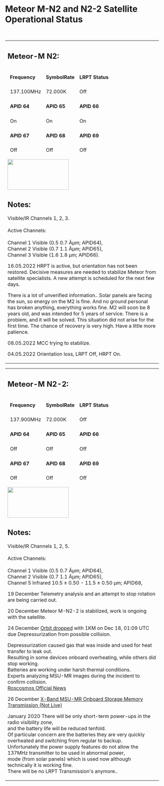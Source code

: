 <body>
<h1><h1>Meteor M-N2 and N2-2 Satellite Operational Status</h1> </h1>
</p>
<br>
</p>
<p>
</p>
</div>
</p><table class="wxstatus"><tbody><tr><td>
        <h2>Meteor-M N2:</h2>
        <table class="wxpidlist">
        <thead>
                <tr>
                        <td><h4>Frequency</h4></td>
                        <td><h4>SymbolRate</h4></td>
                        <td><h4>LRPT Status</h4></td>
                </tr>
                <tr>
                        <td>137.100MHz</td>
                        <td>72.000K</td>
                        <td>Off</td>
                </tr>
                 <tr>
                        <td><h4>APID 64</h4></td>
                        <td><h4>APID 65</h4></td>
                        <td><h4>APID 66</h4></td>
                </tr>
                <tr>
                        <td>On</td>
                        <td>On</td>
                        <td>On</td>
                </tr>
                <tr>
                        <td><h4>APID 67</h4></td>
                        <td><h4>APID 68</h4></td>
                        <td><h4>APID 69</h4></td>
                </tr>
                <tr>
                        <td>Off</td>
                        <td>Off</td>
                        <td>Off</td>
                </tr>
        </thead>
        </table>
<p>
<a href="http://www.n2yo.com/satellite/?s=40069" target="_blank">
  <img src="http://www.heavens-above.com/orbitdisplay.aspx?icon=default&width=200&height=100&mode=M&satid=40069" align="center" width="200" height="100" border="0"/></a>
<h2>Notes:</h2>
<p>
Visible/IR Channels 1, 2, 3.<br>
<br>
Active Channels:<br>
<br>
Channel 1 Visible  (0.5 0.7 Âµm; APID64),<br>
Channel 2 Visible  (0.7 1.1 Âµm; APID65),<br>
Channel 3 Visible  (1.6 1.8 µm; APID66).<br>
</p>
<p>
16.05.2022 HRPT is active, but orientation has not been restored.
Decisive measures are needed to stabilize Meteor from satellite specialists.
A new attempt is scheduled for the next few days.
</p>        
<p>       
There is a lot of unverified information..
Solar panels are facing the sun, so energy on the M2 is fine.
And no ground personal has broken anything, everything works fine.
M2 will soon be 8 years old, and was intended for 5 years of service.
There is a problem, and it will be solved.
This situation did not arise for the first time.
The chance of recovery is very high.
Have a little more patience.
</p>
<p>
08.05.2022 MCC trying to stabilize.
</p>
<p>
04.05.2022 Orientation loss, LRPT Off, HRPT On.
</p>
</tbody>
</table>
</td>
<p />
</p><table class="wxstatus"><tbody><tr><td>
        <h2>Meteor-M N2-2:</h2>
        <table class="wxpidlist">
        <thead>
                <tr>
                        <td><h4>Frequency</h4></td>
                        <td><h4>SymbolRate</h4></td>
                        <td><h4>LRPT Status</h4></td>
                </tr>
                <tr>
                        <td>137.900MHz</td>
                        <td>72.000K</td>
                        <td>Off</td>
                </tr>
                 <tr>
                        <td><h4>APID 64</h4></td>
                        <td><h4>APID 65</h4></td>
                        <td><h4>APID 66</h4></td>
                </tr>
                <tr>
                        <td>Off</td>
                        <td>Off</td>
                        <td>Off</td>
                </tr>
                <tr>
                        <td><h4>APID 67</h4></td>
                        <td><h4>APID 68</h4></td>
                        <td><h4>APID 69</h4></td>
                </tr>
                <tr>
                        <td>Off</td>
                        <td>Off</td>
                        <td>Off</td>
                </tr>
        </thead>
        </table>
<p>
<a href="http://www.n2yo.com/satellite/?s=44387" target="_blank">
  <img src="http://www.heavens-above.com/orbitdisplay.aspx?icon=default&width=200&height=100&mode=M&satid=44387" align="center" width="200" height="100" border="0"/></a>
<h2>Notes:</h2>
<p>
Visible/IR Channels 1, 2, 5.<br>
<br>
Active Channels:<br>
<br>
Channel 1 Visible  (0.5 0.7 &Acirc;&micro;m; APID64),<br>
Channel 2 Visible  (0.7 1.1 &Acirc;&micro;m; APID65),<br>
Channel 5 Infrared 10.5 &plusmn; 0.50 - 11.5 &plusmn; 0.50 &micro;m; APID68,<br>
<p>
19 December Telemetry analysis and an attempt to stop rotation are being carried out.
<p>
20 December Meteor M-N2-2 is stabilized, work is ongoing with the satellite. 
</p>
24 December <a href="https://www.calsky.com/observer/satorbit.cgi?file=44387.png&lang=en" target="_blank">Orbit dropped</a> with 1KM on Dec 18, 01:09 UTC due Depressurization from possible collision.<br>
</p>
Depressurization caused gas that was inside and used for heat transfer to leak out.<br>
Resulting in some devices onboard overheating, while others did stop working.<br>
Batteries are working under harsh thermal conditions.<br>
Experts analyzing MSU-MR images during the incident to confirm collision.<br>
<a href="https://translate.google.com/translate?sl=ru&tl=en&u=https%3A%2F%2Fwww.roscosmos.ru%2F27891%2F" target="_blank">Roscosmos Official News</a>
</p>
26 December <a href="https://twitter.com/MeteoOleg/status/1210180915521114114" target="_blank">X-Band MSU-MR Onboard Storage Memory Transmission (Not Live)</a>
</p>
January 2020 There will be only short-term power-ups in the radio visibility zone,<br>
and the battery life will be reduced tenfold.<br>
Of particular concern are the batteries they are very quickly overheated and switching from regular to backup.<br>
Unfortunately the power supply features do not allow the 137MHz transmitter to be used in abnormal power,<br>
mode (from solar panels) which is used now although technically it is working fine.<br>
There will be no LRPT Transmission's anymore..<br>  
</p>
</td></tr></tbody></table>
      </table>
      </td>
        </div>
</html>
